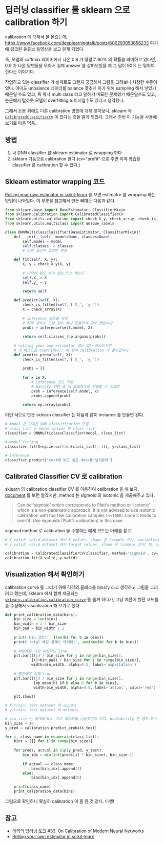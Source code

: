 # 딥러닝 classifier 를 sklearn 으로 calibration 하기

calibration 에 대해서 잘 몰랐는데, https://www.facebook.com/deeplearningtalk/posts/600293953656233 여기에 링크된 유튜브 동영상을 보고 알게 되었다.

즉, 모델의 softmax 레이어에서 나온 0.9 가 정말로 90% 의 확률을 의미하고 있다면, 0.9 가 나온 답변들을 모아서 실제 answer 를 살펴보았을 때 그 답이 90% 는 맞아야 한다는 이야기다.

작업하고 있는 classifier 가 실제로도 그런지 궁금해서 그림을 그려보니 처참한 수준이었다. 아마도 unbalance 데이터를 balance 맞추게 하기 위해 sampling 해서 넣었기 때문일 수도 있고, 뭐 워낙 multi class 라고 말하기 미묘한 문제였기 때문일수도 있고, 논문에서 말하듯 모델이 overfitting 되어서일수도 있다고 생각했다.

그래서 논문 외에도 다른 calibration 방법에 대해 찾아보니, sklearn 에 [`CalibratedClassifierCV`](http://scikit-learn.org/stable/modules/generated/sklearn.calibration.CalibratedClassifierCV.html#sklearn.calibration.CalibratedClassifierCV) 이 있다는 것을 알게 되었다. 그래서 한번 이 기능을 사용해보기로 마음 먹음.



## 방법

1. 내 DNN classifier 를 sklearn estimator 로 wrapping 한다
2. sklearn 기능으로 calibration 한다 (cv="prefit" 으로 주면 이미 학습된 classifier 를 calibration 할 수 있다.)



## Sklearn estimator wrapping 코드

[Rolling your own estimator in scikit-learn](http://scikit-learn.org/stable/developers/contributing.html#rolling-your-own-estimator) 를 보면 estimator 를 wrapping 하는 방법이 나와있다. 이 부분을 참고해서 만든 뼈대는 다음과 같다.

```python
from sklearn.base import BaseEstimator, ClassifierMixin
from sklearn.calibration import CalibratedClassifierCV
from sklearn.utils.validation import check_X_y, check_array, check_is_fitted
from sklearn.utils.multiclass import unique_labels

class DNNMulticlassClassifier(BaseEstimator, ClassifierMixin):
    def __init__(self, model=None, classes=None):
        self.model = model
        self.classes_ = classes
        # 다른 옵션이 있으면 변경
        
    def fit(self, X, y):
        X, y = check_X_y(X, y)
        
        # 아무런 일도 하지 않는 fit 메소드
        self.X_ = X
        self.y_ = y

        return self
    
    def predict(self, X):
        check_is_fitted(self, ['X_', 'y_'])
        X = check_array(X)
        
        # inference 코드를 작성
        # 저의 경우는 그냥 함수 하나 만들어서 따로 뺐습니다
        probs = inference(self.model, X)
        
        return self.classes_[np.argmax(probs)]
        
    # rolling your own estimator 에는 없는 메소드지만
    # 이 메소드를 override(?) 해 줘야 calibration 이 돌아갑니다
    def predict_proba(self, X):
        check_is_fitted(self, ['X_', 'y_'])
        
        probs = []
        
        for x in X:
            # inference 코드 작성
            # batchfy 하면 좀 더 효율적으로 진행할 수 있겠죠
            prob = inference(self.model, x)
            probs.append(prob)
        
        return np.array(probs)
```

이런 식으로 만든 sklearn classifier 는 다음과 같이 instance 를 만들면 된다.

```python
# model 은 가져온 DNN classification 모델
# class_list 는 model output 의 class list
classifier = DNNMulticlassClassifier(model, class_list)

# model fitting
classifier.fit(X=np.zeros((len(class_list), 1)), y=class_list)

# inference
classifier.predict('test해 보고 싶은 data를 넘겨준다')
```



##  Calibrated Classifier CV 로 calibration

sklearn 의 calibration classifier CV 를 이용하여 calibration 을 해 보자. [document](http://scikit-learn.org/stable/modules/generated/sklearn.calibration.CalibratedClassifierCV.html#sklearn.calibration.CalibratedClassifierCV) 를 보면 알겠지만, method 는 sigmoid 와 isotonic 을 제공해주고 있다.

> Can be ‘sigmoid’ which corresponds to Platt’s method or ‘isotonic’ which is a non-parametric approach. It is not advised to use isotonic calibration with too few calibration samples `(<<1000)` since it tends to overfit. Use sigmoids (Platt’s calibration) in this case. 

sigmoid method 로 calibration 을 수행하는 예제 코드는 아래를 참고.

```python
# X_valid: valid dataset 에서 X values. shape 은 (sample 크기, variables) 임. np.array 타입.
# y_valid: valid dataset 에서 target values. shape 은 (sample 크기) 임. np.array 타입.

calibration = CalibratedClassifierCV(classifier, method='sigmoid', cv='prefit')
calibration.fit(X_valid, y_valid)
```



## Visualization 해서 확인하기

calibration curve 를 그리기 위해 각각의 클래스를 binary 라고 생각하고 그림을 그리려고 했는데, sklearn 에서 함께 제공되는 [`sklearn.calibration.calibration_curve`](http://scikit-learn.org/stable/modules/generated/sklearn.calibration.calibration_curve.html#sklearn.calibration.calibration_curve) 를 쓸까 하다가, 그냥 예전에 썼던 코드를 좀 수정해서 visualization 해 보기로 했다.

```python
def print_calibration_data(bins):
    bin_size = len(bins)
    bin_width = 1 / bin_size
    bin_pad = bin_width / 2
    
    print('bin 크기:', [len(b) for b in bins])
    print('total 해당 클래스 데이터:', sum(sum(b) for b in bins))
    
    # 파란색은 가장 이상적인 line
    plt.bar([(j) / bin_size for j in range(bin_size)], 
            [(j+bin_pad) / bin_size for j in range(bin_size)], 
            width=bin_width, alpha=0.5, label='expectation')
    
    # 빨간색은 실제 line
    plt.bar([(j) / bin_size for j in range(bin_size)],
             [np.mean(b) if b else 0 for b in bins], 
             width=bin_width, alpha=0.5, label='actual', color='red')
    
    plt.show()
```

```python
# X_train: test dataset 의 inputs
# y_train: test dataset 의 outputs

# bin_size 는 몇개의 bin 으로 데이터를 나눌것인지 이다. probability 인 경우 0~1 사이의 값일것이므로 bin_size 가 10 이면 0~0.1, 0.1~0.2, ..., 0.9~1.0 의 10개의 bin 이 만들어진다.
bin_size = 10
y_pred = calibration.predict_proba(X_test)

for i, class_name in enumerate(class_list):
    bins = [[] for i in range(bin_size)]
    
    for preds, actual in zip(y_pred, y_test):
        bin_idx = min(int(preds[i] * bin_size), bin_size-1)
        
        if actual == class_name:
            bins[bin_idx].append(1)
        else:
            bins[bin_idx].append(0)
                
    print(class_name)
    print_calibration_data(bins)
```

그림으로 확인하니 확실히 calibration 이 좀 된 것 같다. 다행!


## 참고

* [테리의 딥러닝 토크 #33. On Calibration of Modern Neural Networks](https://www.facebook.com/deeplearningtalk/posts/600293953656233)
* [Rolling your own estimator in scikit-learn](http://scikit-learn.org/stable/developers/contributing.html#rolling-your-own-estimator)

